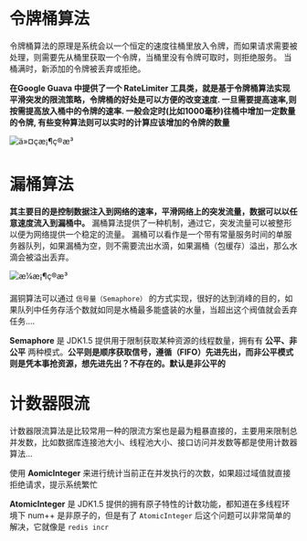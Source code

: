 # 令牌桶算法

令牌桶算法的原理是系统会以一个恒定的速度往桶里放入令牌，而如果请求需要被处理，则需要先从桶里获取一个令牌，当桶里没有令牌可取时，则拒绝服务。 当桶满时，新添加的令牌被丢弃或拒绝。

**在Google Guava 中提供了一个 RateLimiter 工具类，就是基于令牌桶算法实现平滑突发的限流策略，令牌桶的好处是可以方便的改变速度. 一旦需要提高速率,则按需提高放入桶中的令牌的速率. 一般会定时(比如1000毫秒)往桶中增加一定数量的令牌, 有些变种算法则可以实时的计算应该增加的令牌的数量**

![ä»¤çæ¡¶ç®æ³](https://image.battcn.com/article/images/20180724/service/limiting-strategy/1.png)

# 漏桶算法

**其主要目的是控制数据注入到网络的速率，平滑网络上的突发流量，数据可以以任意速度流入到漏桶中。** 漏桶算法提供了一种机制，通过它，突发流量可以被整形以便为网络提供一个稳定的流量。 漏桶可以看作是一个带有常量服务时间的单服务器队列，如果漏桶为空，则不需要流出水滴，如果漏桶（包缓存）溢出，那么水滴会被溢出丢弃。

![æ¼æ¡¶ç®æ³](https://image.battcn.com/article/images/20180724/service/limiting-strategy/2.png)

漏铜算法可以通过 `信号量（Semaphore）` 的方式实现，很好的达到消峰的目的，如果队列中任务存活个数就如同是水桶最多能盛装的水量，当超出这个阀值就会丢弃任务….

**Semaphore** 是 JDK1.5 提供用于限制获取某种资源的线程数量，拥有有 **公平、非公平** 两种模式。**公平则是顺序获取信号，遵循（FIFO）先进先出，而非公平模式则是凭本事抢资源，想先进先出？不存在的。默认是非公平的**

# 计数器限流

计数器限流算法是比较常用一种的限流方案也是最为粗暴直接的，主要用来限制总并发数，比如数据库连接池大小、线程池大小、接口访问并发数等都是使用计数器算法…

使用 **AomicInteger** 来进行统计当前正在并发执行的次数，如果超过域值就直接拒绝请求，提示系统繁忙

**AtomicInteger** 是 JDK1.5 提供的拥有原子特性的计数功能，都知道在多线程环境下 num++ 是非原子的，但是有了 `AtomicInteger` 后这个问题可以非常简单的解决，它就像是 `redis incr`